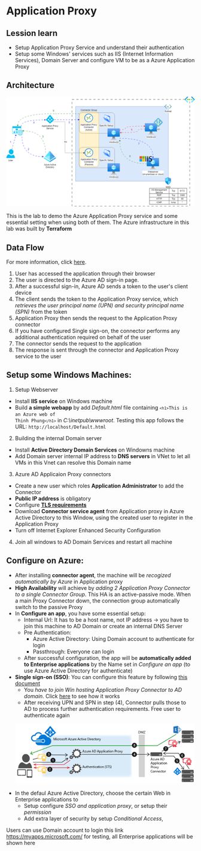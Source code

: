 # Application Proxy
## Lession learn
- Setup Application Proxy Service and understand their authentication
- Setup some Windows' services such as IIS (Internet Information Services), Domain Server and configure VM to be as a Azure Application Proxy
## Architecture 
<p align="center">
  <img src="./Architecture/Architecture.png" alt="Image Description">
</p>

This is the lab to demo the Azure Application Proxy service and some essential setting when using both of them. The Azure infrastructure in this lab was built by **Terraform**

## Data Flow
For more information, click [here](https://learn.microsoft.com/en-us/azure/active-directory/app-proxy/application-proxy).
1. User has accessed the application through their browser
2. The user is directed to the Azure AD sign-in page.
3. After a successful sign-in, Azure AD sends a token to the user's client device
4. The client sends the token to the Application Proxy service, which *retrieves the user principal name (UPN) and security principal name (SPN)* from the token
5. Application Proxy then sends the request to the Application Proxy connector
6. If you have configured Single sign-on, the connector performs any additional authentication required on behalf of the user
7. The connector sends the request to the application
8. The response is sent through the connector and Application Proxy service to the user

## Setup some Windows Machines:
1.  Setup Webserver
- Install **IIS service** on Windows machine
- Build **a simple webapp** by add *Default.html* file containing <code>`<h1>`This is an Azure web of Thinh Phung`</h1>`</code> in *C:\inetpub\wwwroot*. Testing this app follows the URL: `http://localhost/Default.html`
2. Building the internal Domain server
- Install **Active Directory Domain Services** on Windowns machine
- Add Domain server internal IP address to **DNS servers** in VNet to let all VMs in this Vnet can resolve this Domain name
3. Azure AD Applicaion Proxy connectors
- Create a new user which roles **Application Administrator** to add the Connector
- **Public IP address** is obligatory
- Configure [**TLS requirements**](https://learn.microsoft.com/en-us/azure/active-directory/app-proxy/application-proxy-add-on-premises-application)
- Download **Connector service agent** from Application proxy in Azure Active Directory to this Window, using the created user to register in the Application Proxy
- Turn off Internet Explorer Enhanced Security Configuration
4. Join all windows to AD Domain Services and restart all machine

## Configure on Azure:
- After installing **connector agent**, the machine will be *recogized automatically by Azure* in Application proxy
- **High Availability** will achieve by *adding 2 Application Proxy Connector to a single Connector Group*. This HA is an active-passive mode. When a main Proxy Connector down, the connection group automatically switch to the passive Proxy
- In **Configure an app**, you have some essential setup:
  - Internal Url: It has to be a host name, not IP address -> you have to join this machine to AD Domain or create an internal DNS Server
  - Pre Authentication:
    - Azure Active Directory: Using Domain account to authenticate for login
    - Passthrough: Everyone can login
  - After successful configuration, the app will be **automatically added to Enterprise applications** by the Name set in *Configure an app* (to use Azure Active Directory for authenticate)
- **Single sign-on (SSO)**: You can configure this feature by following [this document](https://learn.microsoft.com/vi-vn/azure/active-directory/app-proxy/application-proxy-config-sso-how-to)
  - You *have to join Win hosting Application Proxy Connector to AD domain*. Click [here](https://learn.microsoft.com/vi-vn/azure/active-directory/app-proxy/application-proxy-configure-single-sign-on-with-kcd) to see how it works
  - After receiving UPN and SPN in step (4), Connector pulls those to AD to process further authentication requirements. Free user to authenticate again
  <p align="center">
  <img src="./Architecture/SSO.png" alt="Image Description">
</p>

- In the defaul Azure Active Directory, choose the certain Web in Enterprise applications to
  - Setup configure *SSO and application proxy*, or setup their *permission*
  - Add extra layer of security by setup *Conditional Access*, 

Users can use Domain account to login this link https://myapps.microsoft.com/ for testing, all Enterprise applications will be shown here